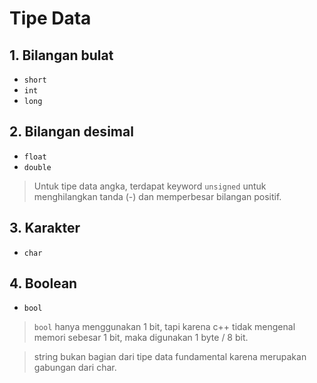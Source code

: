 # Tipe Data

## 1. Bilangan bulat

- `short`
- `int`
- `long`

## 2. Bilangan desimal

- `float`
- `double`

> Untuk tipe data angka, terdapat keyword `unsigned` untuk menghilangkan tanda (-) dan memperbesar bilangan positif.

## 3. Karakter
- `char`

## 4. Boolean
- `bool`
> `bool` hanya menggunakan 1 bit, tapi karena c++ tidak mengenal memori sebesar 1 bit, maka digunakan 1 byte / 8 bit.

> string bukan bagian dari tipe data fundamental karena merupakan gabungan dari char.